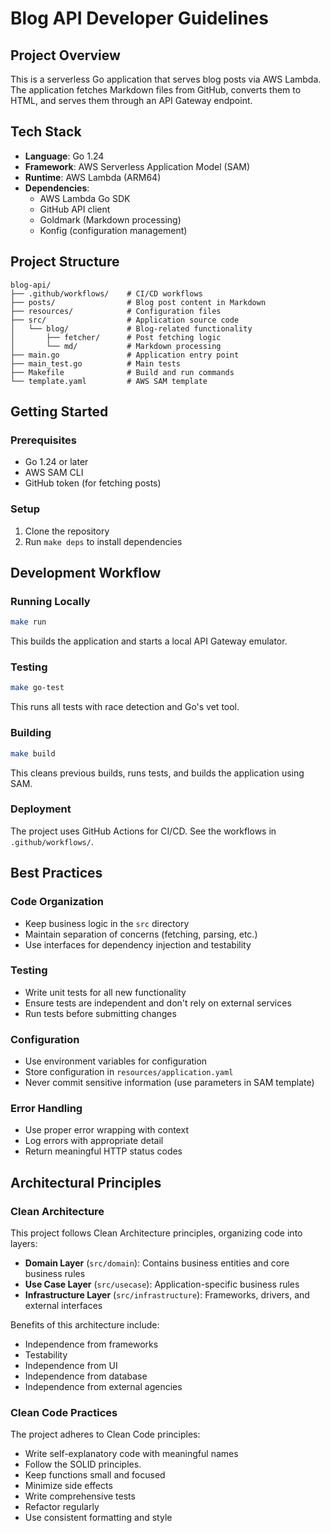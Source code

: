 # Blog API Developer Guidelines

## Project Overview

This is a serverless Go application that serves blog posts via AWS Lambda. The application fetches Markdown files from
GitHub, converts them to HTML, and serves them through an API Gateway endpoint.

## Tech Stack

- **Language**: Go 1.24
- **Framework**: AWS Serverless Application Model (SAM)
- **Runtime**: AWS Lambda (ARM64)
- **Dependencies**:
    - AWS Lambda Go SDK
    - GitHub API client
    - Goldmark (Markdown processing)
    - Konfig (configuration management)

## Project Structure

```
blog-api/
├── .github/workflows/    # CI/CD workflows
├── posts/                # Blog post content in Markdown
├── resources/            # Configuration files
├── src/                  # Application source code
│   └── blog/             # Blog-related functionality
│       ├── fetcher/      # Post fetching logic
│       └── md/           # Markdown processing
├── main.go               # Application entry point
├── main_test.go          # Main tests
├── Makefile              # Build and run commands
└── template.yaml         # AWS SAM template
```

## Getting Started

### Prerequisites

- Go 1.24 or later
- AWS SAM CLI
- GitHub token (for fetching posts)

### Setup

1. Clone the repository
2. Run `make deps` to install dependencies

## Development Workflow

### Running Locally

```bash
make run
```

This builds the application and starts a local API Gateway emulator.

### Testing

```bash
make go-test
```

This runs all tests with race detection and Go's vet tool.

### Building

```bash
make build
```

This cleans previous builds, runs tests, and builds the application using SAM.

### Deployment

The project uses GitHub Actions for CI/CD. See the workflows in `.github/workflows/`.

## Best Practices

### Code Organization

- Keep business logic in the `src` directory
- Maintain separation of concerns (fetching, parsing, etc.)
- Use interfaces for dependency injection and testability

### Testing

- Write unit tests for all new functionality
- Ensure tests are independent and don't rely on external services
- Run tests before submitting changes

### Configuration

- Use environment variables for configuration
- Store configuration in `resources/application.yaml`
- Never commit sensitive information (use parameters in SAM template)

### Error Handling

- Use proper error wrapping with context
- Log errors with appropriate detail
- Return meaningful HTTP status codes

## Architectural Principles

### Clean Architecture

This project follows Clean Architecture principles, organizing code into layers:

- **Domain Layer** (`src/domain`): Contains business entities and core business rules
- **Use Case Layer** (`src/usecase`): Application-specific business rules
- **Infrastructure Layer** (`src/infrastructure`): Frameworks, drivers, and external interfaces

Benefits of this architecture include:

- Independence from frameworks
- Testability
- Independence from UI
- Independence from database
- Independence from external agencies

### Clean Code Practices

The project adheres to Clean Code principles:

- Write self-explanatory code with meaningful names
- Follow the SOLID principles.
- Keep functions small and focused
- Minimize side effects
- Write comprehensive tests
- Refactor regularly
- Use consistent formatting and style
